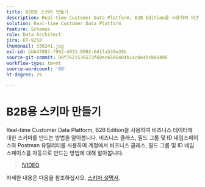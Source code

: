 ```yaml
---
title: B2B용 스키마 만들기
description: Real-time Customer Data Platform, B2B Edition을 사용하여 비즈니스 데이터에 대한 스키마를 만드는 방법을 알아봅니다.
solution: Real-time Customer Data Platform
feature: Schemas
role: Data Architect
jira: KT-9258
thumbnail: 338241.jpg
exl-id: bbb47887-f982-4831-8002-6d1fa539a39b
source-git-commit: 90f7621536573f60ac6585404b1ac0e49cb08496
workflow-type: tm+mt
source-wordcount: '80'
ht-degree: 7%

---
```


# B2B용 스키마 만들기

Real-time Customer Data Platform, B2B Edition을 사용하여 비즈니스 데이터에 대한 스키마를 만드는 방법을 알아봅니다. 비즈니스 클래스, 필드 그룹 및 ID 네임스페이스와 Postman 유틸리티를 사용하여 계정에서 비즈니스 클래스, 필드 그룹 및 ID 네임스페이스를 자동으로 만드는 방법에 대해 알아봅니다.

>[!VIDEO](https://video.tv.adobe.com/v/338241?quality=12&learn=on)

자세한 내용은 다음을 참조하십시오. [스키마 설명서](https://experienceleague.adobe.com/docs/experience-platform/xdm/home.html?lang=ko-KR).
